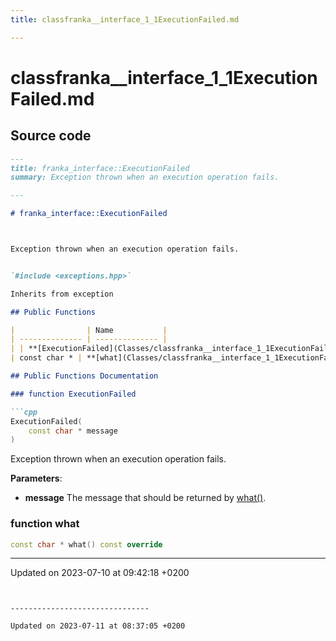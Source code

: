 ```yaml
---
title: classfranka__interface_1_1ExecutionFailed.md

---
```


# classfranka__interface_1_1ExecutionFailed.md






## Source code

```markdown
---
title: franka_interface::ExecutionFailed
summary: Exception thrown when an execution operation fails. 

---

# franka_interface::ExecutionFailed



Exception thrown when an execution operation fails. 


`#include <exceptions.hpp>`

Inherits from exception

## Public Functions

|                | Name           |
| -------------- | -------------- |
| | **[ExecutionFailed](Classes/classfranka__interface_1_1ExecutionFailed.md#function-executionfailed)**(const char * message)<br>Exception thrown when an execution operation fails.  |
| const char * | **[what](Classes/classfranka__interface_1_1ExecutionFailed.md#function-what)**() const override |

## Public Functions Documentation

### function ExecutionFailed

```cpp
ExecutionFailed(
    const char * message
)
```

Exception thrown when an execution operation fails. 

**Parameters**: 

  * **message** The message that should be returned by [what()](Classes/classfranka__interface_1_1ExecutionFailed.md#function-what). 


### function what

```cpp
const char * what() const override
```


-------------------------------

Updated on 2023-07-10 at 09:42:18 +0200
```


-------------------------------

Updated on 2023-07-11 at 08:37:05 +0200

